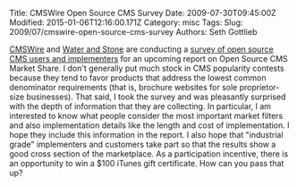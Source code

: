 Title: CMSWire Open Source CMS Survey
Date: 2009-07-30T09:45:00Z
Modified: 2015-01-06T12:16:00.171Z
Category: misc
Tags: 
Slug: 2009/07/cmswire-open-source-cms-survey
Authors: Seth Gottlieb

[CMSWire](http://www.cmswire.com) and [Water and Stone](http://www.waterandstone.com/) are conducting a [survey of open source CMS users and implementers](http://bit.ly/24GJES) for an upcoming report on Open Source CMS Market Share.  I don't generally put much stock in CMS popularity contests because they tend to favor products that address the lowest common denominator requirements (that is, brochure websites for sole proprietor-size businesses).  That said, I took the survey and was pleasantly surprised with the depth of information that they are collecting.  In particular, I am interested to know what people consider the most important market filters and also implementation details like the length and cost of implementation.  I hope they include this information in the report.  I also hope that "industrial grade" implementers and customers take part so that the results show a good cross section of the marketplace.  As a participation incentive, there is an opportunity to win a $100 iTunes gift certificate.  How can you pass that up?
